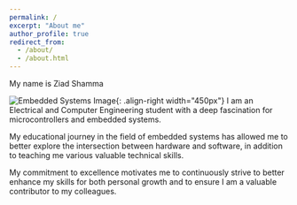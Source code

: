 ```yaml
---
permalink: /
excerpt: "About me"
author_profile: true
redirect_from: 
  - /about/
  - /about.html
---
```


My name is Ziad Shamma

![Embedded Systems Image](https://progbiz.io/assets/images/iot1main.png){: .align-right width="450px"}
I am an Electrical and Computer Engineering student with a deep fascination for microcontrollers and embedded systems.

My educational journey in the field of embedded systems has allowed me to better explore the intersection between hardware and software, in addition to teaching me various valuable technical skills.

My commitment to excellence motivates me to continuously strive to better enhance my skills for both personal growth and to ensure I am a valuable contributor to my colleagues.
